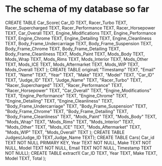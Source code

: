 # The schema of my database so far

CREATE TABLE Car_Score(
  Car_ID TEXT,
  Racer_Turbo TEXT,
  Racer_Supercharged TEXT,
  Racer_Performance TEXT,
  Racer_Horsepower TEXT,
  Car_Overall TEXT,
  Engine_Modifications TEXT,
  Engine_Performance TEXT,
  Engine_Chrome TEXT,
  Engine_Detailing TEXT,
  Engine_Cleanliness TEXT,
  Body_Frame_Undercarriage TEXT,
  Body_Frame_Suspension TEXT,
  Body_Frame_Chrome TEXT,
  Body_Frame_Detailing TEXT,
  Body_Frame_Cleanliness TEXT,
  Mods_Paint TEXT,
  Mods_Body TEXT,
  Mods_Wrap TEXT,
  Mods_Rims TEXT,
  Mods_Interior TEXT,
  Mods_Other TEXT,
  Mods_ICE TEXT,
  Mods_Aftermarket TEXT,
  Mods_WIP TEXT,
  Mods_Overall TEXT
);
CREATE TABLE original(
  "Timestamp" TEXT,
  "Email" TEXT,
  "Name" TEXT,
  "Year" TEXT,
  "Make" TEXT,
  "Model" TEXT,
  "Car_ID" TEXT,
  "Judge_ID" TEXT,
  "Judge_Name" TEXT,
  "Racer_Turbo" TEXT,
  "Racer_Supercharged" TEXT,
  "Racer_Performance" TEXT,
  "Racer_Horsepower" TEXT,
  "Car_Overall" TEXT,
  "Engine_Modifications" TEXT,
  "Engine_Performance" TEXT,
  "Engine_Chrome" TEXT,
  "Engine_Detailing" TEXT,
  "Engine_Cleanliness" TEXT,
  "Body_Frame_Undercarriage" TEXT,
  "Body_Frame_Suspension" TEXT,
  "Body_Frame_Chrome" TEXT,
  "Body_Frame_Detailing" TEXT,
  "Body_Frame_Cleanliness" TEXT,
  "Mods_Paint" TEXT,
  "Mods_Body" TEXT,
  "Mods_Wrap" TEXT,
  "Mods_Rims" TEXT,
  "Mods_Interior" TEXT,
  "Mods_Other" TEXT,
  "Mods_ICE" TEXT,
  "Mods_Aftermarket" TEXT,
  "Mods_WIP" TEXT,
  "Mods_Overall" TEXT
);
CREATE TABLE Judges(Judge_ID TEXT,Judge_Name TEXT);
CREATE TABLE Cars(
	Car_id TEXT NOT NULL PRIMARY KEY,
	Year TEXT NOT NULL,
	Make TEXT NOT NULL,
	Model TEXT NOT NULL,
	Email TEXT NOT NULL,
	Timestamp TEXT NOT NULL);
CREATE TABLE extract1(
  Car_ID TEXT,
  Year TEXT,
  Make TEXT,
  Model TEXT,
  Total
);
